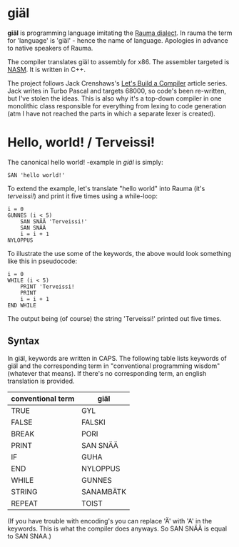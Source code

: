 # giäl

**giäl** is programming language imitating the [Rauma dialect](https://en.wikipedia.org/wiki/Rauma_dialect). In rauma the term for 'language' is 'giäl' - hence the name of language. Apologies in advance to native speakers of Rauma.

The compiler translates giäl to assembly for x86. The assembler targeted is [NASM](https://www.nasm.us). It is written in C++.

The project follows Jack Crenshaws's [Let's Build a Compiler](https://compilers.iecc.com/crenshaw/) article series. Jack writes in Turbo Pascal and targets 68000, so code's been re-written, but I've stolen the ideas. This is also why it's a top-down compiler in one monolithic class responsible for everything from lexing to code generation (atm I have not reached the parts in which a separate lexer is created).

# Hello, world! / Terveissi!

The canonical hello world! -example in *giäl* is simply:

    SAN 'hello world!'

To extend the example, let's translate "hello world" into Rauma (it's *terveissi!*) and print it five times using a while-loop:

    i = 0
    GUNNES (i < 5)
        SAN SNÄÄ 'Terveissi!'
        SAN SNÄÄ
        i = i + 1    
    NYLOPPUS

To illustrate the use some of the keywords, the above would look something like this in pseudocode:

    i = 0
    WHILE (i < 5)
        PRINT 'Terveissi!
        PRINT
        i = i + 1
    END WHILE

The output being (of course) the string 'Terveissi!' printed out five times.

## Syntax

In giäl, keywords are written in CAPS. The following table lists keywords of giäl and the corresponding term in "conventional programming wisdom" (whatever that means). If there's no corresponding term, an english translation is provided.

| conventional term | giäl |
| ----- |----------------- |
| TRUE  | GYL              |       
| FALSE | FALSKI           |
| BREAK | PORI             |
| PRINT | SAN SNÄÄ         |
| IF    | GUHA             |
| END   | NYLOPPUS         |  
| WHILE | GUNNES           |
| STRING | SANAMBÄTK       |
| REPEAT | TOIST           |

(If you have trouble with encoding's you can replace 'Ä' with 'A' in the keywords. This is what the compiler does anyways. So SAN SNÄÄ is equal to SAN SNAA.)